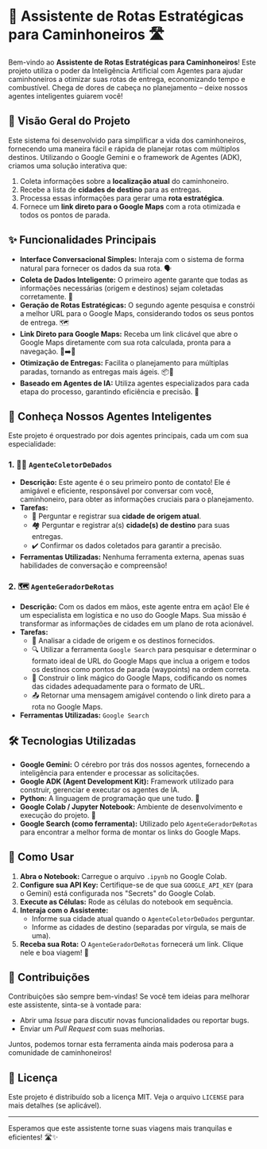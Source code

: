 # 🚚 Assistente de Rotas Estratégicas para Caminhoneiros 🛣️

Bem-vindo ao **Assistente de Rotas Estratégicas para Caminhoneiros**! Este projeto utiliza o poder da Inteligência Artificial com Agentes para ajudar caminhoneiros a otimizar suas rotas de entrega, economizando tempo e combustível. Chega de dores de cabeça no planejamento – deixe nossos agentes inteligentes guiarem você!

## 🌟 Visão Geral do Projeto

Este sistema foi desenvolvido para simplificar a vida dos caminhoneiros, fornecendo uma maneira fácil e rápida de planejar rotas com múltiplos destinos. Utilizando o Google Gemini e o framework de Agentes (ADK), criamos uma solução interativa que:

1.  Coleta informações sobre a **localização atual** do caminhoneiro.
2.  Recebe a lista de **cidades de destino** para as entregas.
3.  Processa essas informações para gerar uma **rota estratégica**.
4.  Fornece um **link direto para o Google Maps** com a rota otimizada e todos os pontos de parada.

## ✨ Funcionalidades Principais

* **Interface Conversacional Simples:** Interaja com o sistema de forma natural para fornecer os dados da sua rota. 🗣️
* **Coleta de Dados Inteligente:** O primeiro agente garante que todas as informações necessárias (origem e destinos) sejam coletadas corretamente. 📝
* **Geração de Rotas Estratégicas:** O segundo agente pesquisa e constrói a melhor URL para o Google Maps, considerando todos os seus pontos de entrega. 🗺️
* **Link Direto para Google Maps:** Receba um link clicável que abre o Google Maps diretamente com sua rota calculada, pronta para a navegação. 📱➡️🚗
* **Otimização de Entregas:** Facilita o planejamento para múltiplas paradas, tornando as entregas mais ágeis. 📦💨
* **Baseado em Agentes de IA:** Utiliza agentes especializados para cada etapa do processo, garantindo eficiência e precisão. 🧠

## 🤖 Conheça Nossos Agentes Inteligentes

Este projeto é orquestrado por dois agentes principais, cada um com sua especialidade:

### 1. 🕵️‍♂️ `AgenteColetorDeDados`
   * **Descrição:** Este agente é o seu primeiro ponto de contato! Ele é amigável e eficiente, responsável por conversar com você, caminhoneiro, para obter as informações cruciais para o planejamento.
   * **Tarefas:**
      * 💬 Perguntar e registrar sua **cidade de origem atual**.
      * 🏘️ Perguntar e registrar a(s) **cidade(s) de destino** para suas entregas.
      * ✔️ Confirmar os dados coletados para garantir a precisão.
   * **Ferramentas Utilizadas:** Nenhuma ferramenta externa, apenas suas habilidades de conversação e compreensão!

### 2. 🗺️ `AgenteGeradorDeRotas`
   * **Descrição:** Com os dados em mãos, este agente entra em ação! Ele é um especialista em logística e no uso do Google Maps. Sua missão é transformar as informações de cidades em um plano de rota acionável.
   * **Tarefas:**
      * 🧠 Analisar a cidade de origem e os destinos fornecidos.
      * 🔍 Utilizar a ferramenta `Google Search` para pesquisar e determinar o formato ideal de URL do Google Maps que inclua a origem e todos os destinos como pontos de parada (waypoints) na ordem correta.
      * 🔗 Construir o link mágico do Google Maps, codificando os nomes das cidades adequadamente para o formato de URL.
      * 📤 Retornar uma mensagem amigável contendo o link direto para a rota no Google Maps.
   * **Ferramentas Utilizadas:** `Google Search`

## 🛠️ Tecnologias Utilizadas

* **Google Gemini:** O cérebro por trás dos nossos agentes, fornecendo a inteligência para entender e processar as solicitações.
* **Google ADK (Agent Development Kit):** Framework utilizado para construir, gerenciar e executar os agentes de IA.
* **Python:** A linguagem de programação que une tudo. 🐍
* **Google Colab / Jupyter Notebook:** Ambiente de desenvolvimento e execução do projeto. 📓
* **Google Search (como ferramenta):** Utilizado pelo `AgenteGeradorDeRotas` para encontrar a melhor forma de montar os links do Google Maps.

## 🚀 Como Usar

1.  **Abra o Notebook:** Carregue o arquivo `.ipynb` no Google Colab.
2.  **Configure sua API Key:** Certifique-se de que sua `GOOGLE_API_KEY` (para o Gemini) está configurada nos "Secrets" do Google Colab.
3.  **Execute as Células:** Rode as células do notebook em sequência.
4.  **Interaja com o Assistente:**
    * Informe sua cidade atual quando o `AgenteColetorDeDados` perguntar.
    * Informe as cidades de destino (separadas por vírgula, se mais de uma).
5.  **Receba sua Rota:** O `AgenteGeradorDeRotas` fornecerá um link. Clique nele e boa viagem! 🎉

## 🤝 Contribuições

Contribuições são sempre bem-vindas! Se você tem ideias para melhorar este assistente, sinta-se à vontade para:

* Abrir uma *Issue* para discutir novas funcionalidades ou reportar bugs.
* Enviar um *Pull Request* com suas melhorias.

Juntos, podemos tornar esta ferramenta ainda mais poderosa para a comunidade de caminhoneiros!

## 📄 Licença

Este projeto é distribuído sob a licença MIT. Veja o arquivo `LICENSE` para mais detalhes (se aplicável).

---

Esperamos que este assistente torne suas viagens mais tranquilas e eficientes! 🛣️✨
